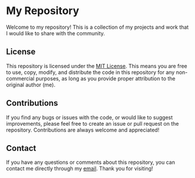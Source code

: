 # My Repository
Welcome to my repository! This is a collection of my projects and work that I would like to share with the community.

## License
This repository is licensed under the [MIT License](https://github.com/moonLight-7k/Hacker-Rank-Question/blob/main/LICENSE). This means you are free to use, copy, modify, and distribute the code in this repository for any non-commercial purposes, as long as you provide proper attribution to the original author (me).

## Contributions
If you find any bugs or issues with the code, or would like to suggest improvements, please feel free to create an issue or pull request on the repository. Contributions are always welcome and appreciated!

## Contact
If you have any questions or comments about this repository, you can contact me directly through my [email](suhelkhan87514@gmail.com). Thank you for visiting!
